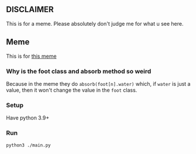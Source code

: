 ## DISCLAIMER
This is for a meme. Please absolutely don't judge me for what u see here.

## Meme
This is for [this meme](https://www.reddit.com/r/ProgrammerHumor/comments/vhga6q/python_foot_mat_specially_designed_to_suit/)

### Why is the foot class and absorb method so weird
Because in the meme they do `absorb(foot[n].water)` which, if `water` is just a value, then it won't change the value in the `foot` class. 

### Setup
Have python 3.9+

### Run
`python3 ./main.py`
